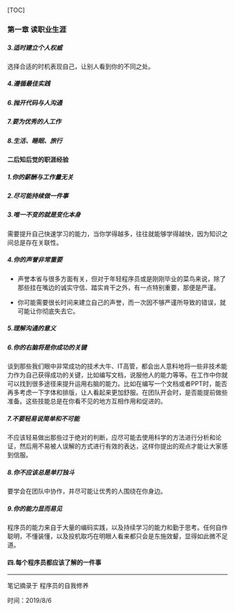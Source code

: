 [TOC]



### 第一章 读职业生涯

##### 3.适时建立个人权威

选择合适的时机表现自己，让别人看到你的不同之处。

##### 4.遵循最佳实践

##### 6.抛开代码与人沟通

##### 7.要为优秀的人工作

##### 8.生活、睡眠、旅行

#### 二后知后觉的职涯经验

##### 1.你的薪酬与工作量无关

##### 2.尽可能持续做一件事

##### 3.唯一不变的就是变化本身

需要提升自己快速学习的能力，当你学得越多，往往就能够学得越快，因为知识之间总是存在关联性。

##### 4.你的声誉非常重要

* 声誉本省与很多方面有关，但对于年轻程序员或是刚刚毕业的菜鸟来说，除了那些挂在嘴边的诚实守信、踏实肯干之外，有一点特别重要，那便是严谨。

* 你可能需要很长时间来建立自己的声誉，而一次因不够严谨所导致的错误，就可能让你彻底失去它。

##### 5.理解沟通的意义

##### 6.你的右脑将是你成功的关键

谈到那些我们眼中非常成功的技术大牛、IT高管，都会出人意料地将一些非技术能力作为自己获得成功的关键，比如编写文档，说服他人的能力等等。在工作中你就可以找到很多途径来提升运用右脑的能力。比如在编写一个文档或者PPT时，能否再多考虑一下字体和排版，让人看起来更加舒服。在团队开会时，是否能提前做些准备。这些技能总是在你看不见的地方互相作用和促进的。

##### 7.不要轻易说简单和不可能

不应该轻易做出那些过于绝对的判断，应尽可能去使用科学的方法进行分析和论证，然后用不易被人误解的方式进行有效的表达，这样你提出的观点才能让大家感到信服。

##### 8.你不应该总是单打独斗

要学会在团队中协作，并尽可能让优秀的人围绕在你身边。

##### 9.你的能力显而易见

程序员的能力来自于大量的编码实践，以及持续学习的能力和勤于思考。任何自作聪明，不懂装懂，以及投机取巧在明眼人看来都只会是东施效颦，显得如此微不足道。

#### 四.每个程序员都应该了解的一件事





------

笔记摘录于 程序员的自我修养

时间：2019/8/6